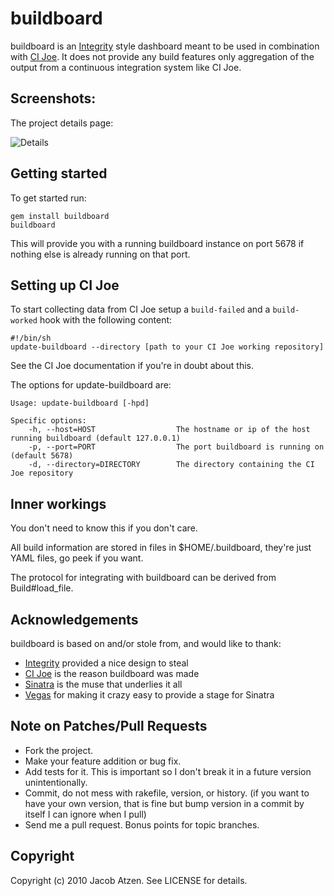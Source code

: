 # buildboard

buildboard is an [Integrity][1] style dashboard meant to be used in
combination with [CI Joe][2]. It does not provide any build features only
aggregation of the output from a continuous integration system like CI Joe.

[1]: http://www.integrityapp.com
[2]: http://github.com/defunkt/cijoe

## Screenshots:

The project details page:

![Details](http://img.skitch.com/20100701-frm785bnmwtssiqg336mcbcmc9.png)


## Getting started

To get started run:

    gem install buildboard
    buildboard

This will provide you with a running buildboard instance on port 5678 if
nothing else is already running on that port.

## Setting up CI Joe

To start collecting data from CI Joe setup a `build-failed` and a
`build-worked` hook with the following content:

    #!/bin/sh
    update-buildboard --directory [path to your CI Joe working repository]

See the CI Joe documentation if you're in doubt about this.

The options for update-buildboard are:

    Usage: update-buildboard [-hpd]

    Specific options:
        -h, --host=HOST                  The hostname or ip of the host running buildboard (default 127.0.0.1)
        -p, --port=PORT                  The port buildboard is running on (default 5678)
        -d, --directory=DIRECTORY        The directory containing the CI Joe repository

## Inner workings

You don't need to know this if you don't care.

All build information are stored in files in $HOME/.buildboard, they're just
YAML files, go peek if you want.

The protocol for integrating with buildboard can be derived from Build#load\_file.

## Acknowledgements

buildboard is based on and/or stole from, and would like to thank:

* [Integrity][1] provided a nice design to steal
* [CI Joe][2] is the reason buildboard was made
* [Sinatra][3] is the muse that underlies it all
* [Vegas][4] for making it crazy easy to provide a stage for Sinatra

[3]: http://www.sinatrarb.com/
[4]: http://code.quirkey.com/vegas/

## Note on Patches/Pull Requests
 
* Fork the project.
* Make your feature addition or bug fix.
* Add tests for it. This is important so I don't break it in a
  future version unintentionally.
* Commit, do not mess with rakefile, version, or history.
  (if you want to have your own version, that is fine but bump version in a commit by itself I can ignore when I pull)
* Send me a pull request. Bonus points for topic branches.

## Copyright

Copyright (c) 2010 Jacob Atzen. See LICENSE for details.
